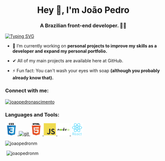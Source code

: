 <h1 align="center">Hey 👋, I'm João Pedro</h1>
<h3 align="center">A Brazilian front-end developer. 👨‍💻</h3>

[![Typing SVG](https://readme-typing-svg.herokuapp.com?font=Poppins&duration=2000&pause=1000&color=02080B&center=true&vCenter=true&width=435&lines=function+getInspiration()+%7B;if(morningDay+%3D%3D%3D+%22depressed%22)+%7B;start.Coding+%26+get.Awesome+%7D+%7D)](https://git.io/typing-svg)

- 🚀 I’m currently working on **personal projects to improve my skills as a developer and expand my personal portfolio.**

- ✔ All of my main projects are available here at GitHub.

- ⚡ Fun fact: You can't wash your eyes with soap **(although you probably already know that).**

<h3 align="left">Connect with me:</h3>
<p align="left">
<a href="https://linkedin.com/in/joaopedronascimento" target="blank"><img align="center" src="https://raw.githubusercontent.com/rahuldkjain/github-profile-readme-generator/master/src/images/icons/Social/linked-in-alt.svg" alt="joaopedronascimento" height="30" width="40" /></a>
</p>

<h3 align="left">Languages and Tools:</h3>
<p align="left"> <a href="https://www.w3schools.com/css/" target="_blank" rel="noreferrer"> <img src="https://raw.githubusercontent.com/devicons/devicon/master/icons/css3/css3-original-wordmark.svg" alt="css3" width="40" height="40"/> </a> <a href="https://git-scm.com/" target="_blank" rel="noreferrer"> <img src="https://www.vectorlogo.zone/logos/git-scm/git-scm-icon.svg" alt="git" width="40" height="40"/> </a> <a href="https://www.w3.org/html/" target="_blank" rel="noreferrer"> <img src="https://raw.githubusercontent.com/devicons/devicon/master/icons/html5/html5-original-wordmark.svg" alt="html5" width="40" height="40"/> </a> <a href="https://developer.mozilla.org/en-US/docs/Web/JavaScript" target="_blank" rel="noreferrer"> <img src="https://raw.githubusercontent.com/devicons/devicon/master/icons/javascript/javascript-original.svg" alt="javascript" width="40" height="40"/> </a> <a href="https://nodejs.org" target="_blank" rel="noreferrer"> <img src="https://raw.githubusercontent.com/devicons/devicon/master/icons/nodejs/nodejs-original-wordmark.svg" alt="nodejs" width="40" height="40"/> </a> <a href="https://reactjs.org/" target="_blank" rel="noreferrer"> <img src="https://raw.githubusercontent.com/devicons/devicon/master/icons/react/react-original-wordmark.svg" alt="react" width="40" height="40"/> </a> </p>

<p><img align="left" src="https://github-readme-stats-sigma-five.vercel.app/api/top-langs?username=joaopedronm&show_icons=true&locale=en&layout=compact" alt="joaopedronm" /></p> <br>


<p>&nbsp;<img align="center" src="https://github-readme-stats-sigma-five.vercel.app/api?username=joaopedronm&show_icons=true&locale=en"&layout=compact" alt="joaopedronm" /></p>


